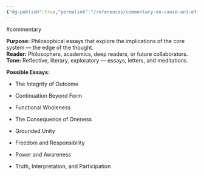```yaml
---
{"dg-publish":true,"permalink":"/references/commentary-on-cause-and-effect-the-seeing/"}
---
```




#commentary

**Purpose:** Philosophical essays that explore the implications of the core system — the edge of the thought.  
**Reader:** Philosophers, academics, deep readers, or future collaborators.  
**Tone:** Reflective, literary, exploratory — essays, letters, and meditations.

**Possible Essays:**

- The Integrity of Outcome
    
- Continuation Beyond Form
    
- Functional Wholeness
    
- The Consequence of Oneness
    
- Grounded Unity
    
- Freedom and Responsibility
    
- Power and Awareness
    
- Truth, Interpretation, and Participation